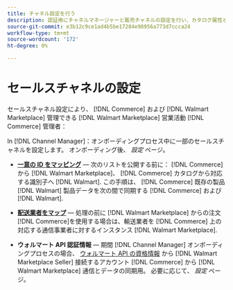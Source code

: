```yaml
---
title: チャネル設定を行う
description: 認証用にチャネルマネージャーと販売チャネルの設定を行い、カタログ属性と配送業者をマッピングして、販売業務を調整します。 [!DNL Commerce] そして [!DNL Walmart Marketplace].
source-git-commit: e3b12c9ce1ad4b5be17284e98956a773d7ccca24
workflow-type: tm+mt
source-wordcount: '172'
ht-degree: 0%

---
```



# セールスチャネルの設定

セールスチャネル設定により、 [!DNL Commerce] および [!DNL Walmart Marketplace] 管理できる [!DNL Walmart Marketplace] 営業活動 [!DNL Commerce] 管理者：

In [!DNL Channel Manager]：オンボーディングプロセス中に一部のセールスチャネルを設定します。 オンボーディング後、 *設定* ページ。

* **[一意の ID をマッピング](map-catalog-attributes.md)** — 次のリストを公開する前に： [!DNL Commerce] から [!DNL Walmart Marketplace]、 [!DNL Commerce] カタログから対応する識別子へ [!DNL Walmart]. この手順は、 [!DNL Commerce] 既存の製品 [!DNL Walmart] 製品データを次の間で同期する [!DNL Commerce] および [!DNL Walmart].

* **[配送業者をマップ](map-shipping-carriers.md)** — 処理の前に [!DNL Walmart Marketplace] からの注文 [!DNL Commerce]を使用する場合は、輸送業者を [!DNL Commerce] 上の対応する通信事業者に対するインスタンス [!DNL Walmart Marketplace].

* **ウォルマート API 認証情報** — 期間 [!DNL Channel Manager] オンボーディングプロセスの場合、 [ウォルマート API の資格情報](walmart-prerequisites.md#generate-a-walmart-marketplace-production-api-key) から [!DNL Walmart Marketplace Seller] 接続するアカウント [!DNL Commerce] から [!DNL Walmart Marketplace] 通信とデータの同期用。 必要に応じて、 *設定* ページ。
